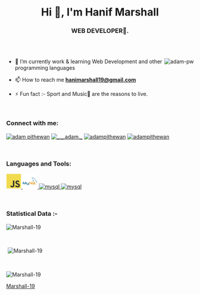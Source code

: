 <h1 align="center">Hi 👋, I'm Hanif Marshall</h1>
<h3 align="center">WEB DEVELOPER🌟.</h3>

<br>



<br>

<p><img align="right" src="https://github.com/Adam-pw/Adam-pw/blob/main/animation_500_kxa883sd.gif" alt="adam-pw" /></p>


- 🌱 I’m currently work & learning Web Development and other programming languages

- 📫 How to reach me **hanimarshall19@gmail.com**

- ⚡ Fun fact :- Sport and Music🎵 are the reasons to live.

<br>

<h3 align="left">Connect with me:</h3>
<p align="left">
  <a href="https://linkedin.com/in/hanif-marshal-87a026207/" target="blank"><img align="center"
      src="https://raw.githubusercontent.com/rahuldkjain/github-profile-readme-generator/master/src/images/icons/Social/linked-in-alt.svg"
      alt="adam pithewan" height="30" width="40" /></a>
  <a href="https://instagram.com/hanifmarshall" target="blank"><img align="center"
      src="https://raw.githubusercontent.com/rahuldkjain/github-profile-readme-generator/master/src/images/icons/Social/instagram.svg"
      alt="_._.adam._" height="30" width="40" /></a>
  <a href="https://gitlab.com/Marshall-19" target="blank"><img align="center"
      src="https://raw.githubusercontent.com/rahuldkjain/github-profile-readme-generator/master/src/images/icons/Social/github.svg"
      alt="adampithewan" height="30" width="40" /></a>
 <a href="https://twitter.com/marshallhanif" target="blank"><img align="center"
      src="https://raw.githubusercontent.com/rahuldkjain/github-profile-readme-generator/master/src/images/icons/Social/twitter.svg"
      alt="adampithewan" height="30" width="40" /></a>
</p>

<br>

<h3 align="left">Languages and Tools:</h3>
<p align="left"> 
<a href="https://developer.mozilla.org/en-US/docs/Web/JavaScript" target="_blank" rel="noreferrer">  
      <img src="https://raw.githubusercontent.com/devicons/devicon/master/icons/javascript/javascript-original.svg" alt="javascript" width="40"                   height="40"/> 
</a> 
<a href="https://www.mysql.com/" target="_blank" rel="noreferrer"> <img
      src="https://raw.githubusercontent.com/devicons/devicon/master/icons/mysql/mysql-original-wordmark.svg"
      alt="mysql" width="40" height="40" />
</a> 
  <a href="https://www.flutter.dev/" target="_blank" rel="noreferrer"> <img
      src="https://raw.githubusercontent.com/rahuldkjain/github-profile-readme-generator/888aff31e1d26dd2a6acf6afebbc34970aeb0118/src/images/icons/MobileAppDevelopment/flutter.svg"
      alt="mysql" width="40" height="40" />
</a> 
  <a href="https://www.github.com/" target="_blank" rel="noreferrer"> <img
      src="https://raw.githubusercontent.com/rahuldkjain/github-profile-readme-generator/888aff31e1d26dd2a6acf6afebbc34970aeb0118/src/images/icons/Other/git.svg"
      alt="mysql" width="40" height="40" />
</a> 
  
 </p>

<br>

<h3>Statistical Data :-</h3>
<p><img align="center"
    src="https://github-readme-stats.vercel.app/api/top-langs?username=Marshall-19&show_icons=true&locale=en&bg_color=0d1117&text_color=ffffff&layout=compact"
    alt="Marshall-19" 
    bg_color=#808080/></p>

<br>

<p>&nbsp;<img align="center" src="https://github-readme-stats.vercel.app/api?username=Marshall-19&show_icons=true&locale=en&bg_color=0d1117&text_color=ffffff&repo=convoychat"
    alt="Marshall-19" /></p>

<br>

<p><img align="center" src="https://github-readme-streak-stats.herokuapp.com/?user=Marshall-19&theme=dark&background=0d1117&date_format=M%20j%5B%2C%20Y%5D" alt="Marshall-19" /></p>
      

[Marshall-19](https://github.com/Marshall-19)
